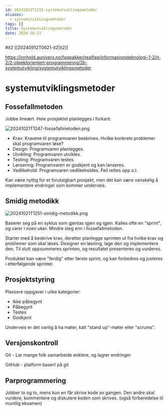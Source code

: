 ```yaml
---
id: 20241021T1215-systemutviklingsmetoder
aliases:
  - systemutviklingsmetoder
tags: []
title: Systemutviklingsmetoder
date: 2024-10-21
---
```


#it2 [[20240912T0621-it2|it2]]

https://innhold.aunivers.no/fagpakker/realfag/informasjonsteknologi-1-2/it-2/2-objektorientert-programmering/2b-systemutvikling/systemutviklingsmetoder

# systemutviklingsmetoder

## Fossefallmetoden

Jobbe lineært. Hele prosjektet planlegges i forkant.

![20241021T1247-fossefallmetoden.png](Assets/20241021T1247-fossefallmetoden.png)

- Krav: Kravene til programvaren beskrives. Hvilke konkrete problemer skal programvaren løse?
- Design: Programvaren planlegges.
- Utvikling: Programvaren utvikles.
- Testing: Programvaren testes.
- Lansering: Programvaren er godkjent og kan lanseres.
- Vedlikehold: Programvaren vedlikeholdes. Feil rettes opp o.l.

Kan være nyttig for et forutsigbart prosjekt, men det kan være vanskelig å implementere endringer som kommer underveis.

## Smidig metodikk

![20241021T1251-smidig-metodikk.png](Assets/20241021T1251-smidig-metodikk.png)

Baserer seg på en syklus som gjentas igjen og igjen. Kalles ofte en "sprint", og varer i noen uker. Mindre steg enn i fossefallmetoden.

Starter med å beskrive krav, deretter planlegge sprinten ut fra hvilke krav og problemer som skal løses. Designer en løsning, lage den og implementere den. Til slutt oppsummeres sprinten, og resultatet presenteres og vurderes.

Produktet kan være "ferdig" etter første sprint, og kan forbedres og justeres i etterfølgende sprinter.

## Prosjektstyring

Plassere oppgaver i ulike kategorier:

- Ikke påbegynt
- Påbegynt
- Testes
- Godkjent

Underveis er det vanlig å ha møter, kalt "stand up"-møter eller "scrums".

## Versjonskontroll

Git - Lar mange folk samarbeide enklere, og lagrer endringer

GitHub - platform basert på git

## Parprogrammering

Jobber to og to, mens kun en får skrive kode av gangen. Den andre skal vurdere, kommentere og diskutere koden som skrives. (også forberedelse til muntlig eksamen)

